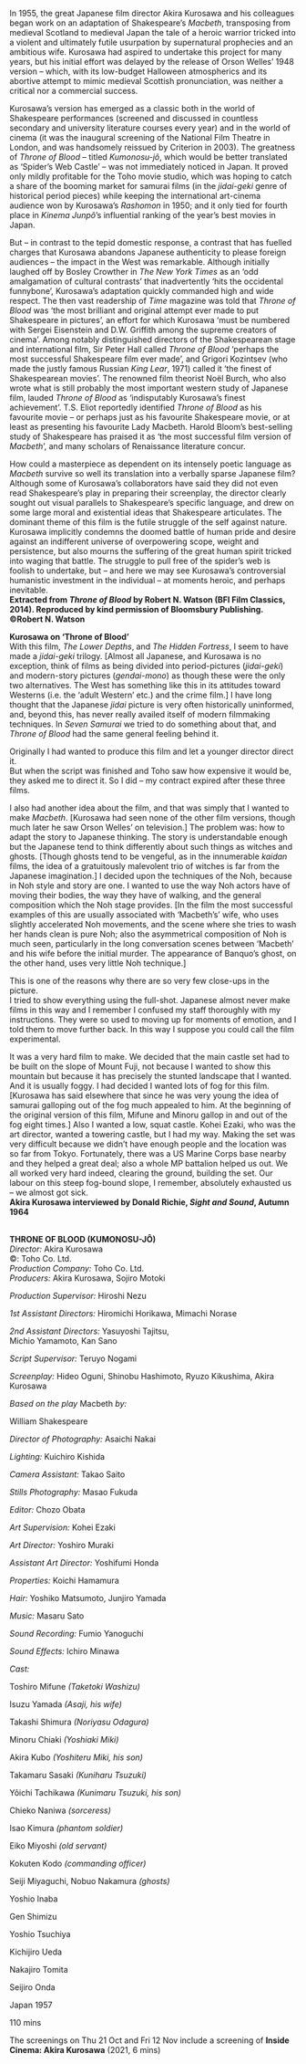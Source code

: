 

In 1955, the great Japanese film director Akira Kurosawa and his colleagues began work on an adaptation of Shakespeare’s _Macbeth_, transposing from medieval Scotland to medieval Japan the tale of a heroic warrior tricked into a violent and ultimately futile usurpation by supernatural prophecies and an ambitious wife. Kurosawa had aspired to undertake this project for many years, but his initial effort was delayed by the release of Orson Welles’ 1948 version – which, with its low-budget Halloween atmospherics and its abortive attempt to mimic medieval Scottish pronunciation, was neither a critical nor a commercial success.

Kurosawa’s version has emerged as a classic both in the world of Shakespeare performances (screened and discussed in countless secondary and university literature courses every year) and in the world of cinema (it was the inaugural screening of the National Film Theatre in London, and was handsomely reissued by Criterion in 2003). The greatness of _Throne of Blood_ – titled _Kumonosu-jô_, which would be better translated as ‘Spider’s Web Castle’ – was not immediately noticed in Japan. It proved only mildly profitable for the Toho movie studio, which was hoping to catch a share of the booming market for samurai films (in the _jidai-geki_ genre of historical period pieces) while keeping the international art-cinema audience won by Kurosawa’s _Rashomon_ in 1950; and it only tied for fourth place in _Kinema Junpô_’s influential ranking of the year’s best movies in Japan.

But – in contrast to the tepid domestic response, a contrast that has fuelled charges that Kurosawa abandons Japanese authenticity to please foreign audiences – the impact in the West was remarkable. Although initially laughed off by Bosley Crowther in _The New York Times_ as an ‘odd amalgamation of cultural contrasts’ that inadvertently ‘hits the occidental funnybone’, Kurosawa’s adaptation quickly commanded high and wide respect. The then vast readership of _Time_ magazine was told that _Throne of Blood_ was ‘the most brilliant and original attempt ever made to put Shakespeare in pictures’, an effort for which Kurosawa ‘must be numbered with Sergei Eisenstein and D.W. Griffith among the supreme creators of cinema’. Among notably distinguished directors of the Shakespearean stage and international film, Sir Peter Hall called _Throne of Blood_ ‘perhaps the most successful Shakespeare film ever made’, and Grigori Kozintsev (who made the justly famous Russian _King Lear_, 1971) called it ‘the finest of Shakespearean movies’. The renowned film theorist Noël Burch, who also wrote what is still probably the most important western study of Japanese film, lauded _Throne of Blood_ as ‘indisputably Kurosawa’s finest achievement’. T.S. Eliot reportedly identified _Throne of Blood_ as his favourite movie – or perhaps just as his favourite Shakespeare movie, or at least as presenting his favourite Lady Macbeth. Harold Bloom’s best-selling study of Shakespeare has praised it as ‘the most successful film version of _Macbeth_’, and many scholars of Renaissance literature concur.

How could a masterpiece as dependent on its intensely poetic language as _Macbeth_ survive so well its translation into a verbally sparse Japanese film? Although some of Kurosawa’s collaborators have said they did not even read Shakespeare’s play in preparing their screenplay, the director clearly sought out visual parallels to Shakespeare’s specific language, and drew on some large moral and existential ideas that Shakespeare articulates. The dominant theme of this film is the futile struggle of the self against nature. Kurosawa implicitly condemns the doomed battle of human pride and desire against an indifferent universe of overpowering scope, weight and persistence, but also mourns the suffering of the great human spirit tricked into waging that battle. The struggle to pull free of the spider’s web is foolish to undertake, but – and here we may see Kurosawa’s controversial humanistic investment in the individual – at moments heroic, and perhaps inevitable.  
**Extracted from _Throne of Blood_ by Robert N. Watson (BFI Film Classics, 2014).  Reproduced by kind permission of Bloomsbury Publishing. ©Robert N. Watson**

**Kurosawa on ‘Throne of Blood’**  
With this film, _The Lower Depths_, and _The Hidden Fortress_, I seem to have made a _jidai-geki_ trilogy. [Almost all Japanese, and Kurosawa is no exception, think of films as being divided into period-pictures (_jidai-geki_) and modern-story pictures (_gendai-mono_) as though these were the only two alternatives. The West has something like this in its attitudes toward Westerns (i.e. the ‘adult Western’ etc.) and the crime film.] I have long thought that the Japanese _jidai_ picture is very often historically uninformed, and, beyond this, has never really availed itself of modern filmmaking techniques. In _Seven Samurai_ we tried to do something about that, and _Throne of Blood_ had the same general feeling behind it.

Originally I had wanted to produce this film and let a younger director direct it.  
But when the script was finished and Toho saw how expensive it would be, they asked me to direct it. So I did – my contract expired after these three films.

I also had another idea about the film, and that was simply that I wanted to make _Macbeth_. [Kurosawa had seen none of the other film versions, though much later he saw Orson Welles’ on television.] The problem was: how to adapt the story to Japanese thinking. The story is understandable enough but the Japanese tend to think differently about such things as witches and ghosts. [Though ghosts tend to be vengeful, as in the innumerable _kaidan_ films, the idea of a gratuitously malevolent trio of witches is far from the Japanese imagination.] I decided upon the techniques of the Noh, because in Noh style and story are one. I wanted to use the way Noh actors have of moving their bodies, the way they have of walking, and the general composition which the Noh stage provides. [In the film the most successful examples of this are usually associated with ‘Macbeth’s’ wife, who uses slightly accelerated Noh movements, and the scene where she tries to wash her hands clean is pure Noh; also the asymmetrical composition of Noh is much seen, particularly in the long conversation scenes between ‘Macbeth’ and his wife before the initial murder. The appearance of Banquo’s ghost, on the other hand, uses very little Noh technique.]

This is one of the reasons why there are so very few close-ups in the picture.  
I tried to show everything using the full-shot. Japanese almost never make films in this way and I remember I confused my staff thoroughly with my instructions.  They were so used to moving up for moments of emotion, and I told them to move further back. In this way I suppose you could call the film experimental.

It was a very hard film to make. We decided that the main castle set had to be built on the slope of Mount Fuji, not because I wanted to show this mountain but because it has precisely the stunted landscape that I wanted. And it is usually foggy. I had decided I wanted lots of fog for this film. [Kurosawa has said elsewhere that since he was very young the idea of samurai galloping out of the fog much appealed to him. At the beginning of the original version of this film, Mifune and Minoru gallop in and out of the fog eight times.] Also I wanted a low, squat castle. Kohei Ezaki, who was the art director, wanted a towering castle, but I had my way. Making the set was very difficult because we didn’t have enough people and the location was so far from Tokyo. Fortunately, there was a US Marine Corps base nearby and they helped a great deal; also a whole MP battalion helped us out.  We all worked very hard indeed, clearing the ground, building the set. Our labour on this steep fog-bound slope, I remember, absolutely exhausted us – we almost got sick.  
**Akira Kurosawa interviewed by Donald Richie, _Sight and Sound_, Autumn 1964**
<br><br>

**THRONE OF BLOOD (KUMONOSU-JÔ)**<br>
_Director:_ Akira Kurosawa<br>
©: Toho Co. Ltd.<br>
_Production Company:_ Toho Co. Ltd.<br>
_Producers:_ Akira Kurosawa, Sojiro Motoki<br>

_Production Supervisor:_ Hiroshi Nezu<br>

_1st Assistant Directors:_ Hiromichi Horikawa, Mimachi Norase<br>

_2nd Assistant Directors:_ Yasuyoshi Tajitsu,  
Michio Yamamoto, Kan Sano<br>

_Script Supervisor:_ Teruyo Nogami<br>

_Screenplay:_ Hideo Oguni, Shinobu Hashimoto, Ryuzo Kikushima, Akira Kurosawa<br>

_Based on the play_ Macbeth _by:_

William Shakespeare<br>

_Director of Photography:_ Asaichi Nakai<br>

_Lighting:_ Kuichiro Kishida<br>

_Camera Assistant:_ Takao Saito<br>

_Stills Photography:_ Masao Fukuda<br>

_Editor:_ Chozo Obata<br>

_Art Supervision:_ Kohei Ezaki<br>

_Art Director:_ Yoshiro Muraki<br>

_Assistant Art Director:_ Yoshifumi Honda<br>

_Properties:_ Koichi Hamamura<br>

_Hair:_ Yoshiko Matsumoto, Junjiro Yamada<br>

_Music:_ Masaru Sato<br>

_Sound Recording:_ Fumio Yanoguchi<br>

_Sound Effects:_ Ichiro Minawa<br>

_Cast:_<br>

Toshiro Mifune _(Taketoki Washizu)_<br>

Isuzu Yamada _(Asaji, his wife)_<br>

Takashi Shimura _(Noriyasu Odagura)_<br>

Minoru Chiaki _(Yoshiaki Miki)_<br>

Akira Kubo _(Yoshiteru Miki, his son)_<br>

Takamaru Sasaki _(Kuniharu Tsuzuki)_<br>

Yôichi Tachikawa _(Kunimaru Tsuzuki, his son)_<br>

Chieko Naniwa _(sorceress)_<br>

Isao Kimura _(phantom soldier)_<br>

Eiko Miyoshi _(old servant)_<br>

Kokuten Kodo _(commanding officer)_<br>

Seiji Miyaguchi, Nobuo Nakamura _(ghosts)_<br>

Yoshio Inaba<br>

Gen Shimizu<br>

Yoshio Tsuchiya<br>

Kichijiro Ueda<br>

Nakajiro Tomita<br>

Seijiro Onda<br>

Japan 1957<br>

110 mins

The screenings on Thu 21 Oct and Fri 12 Nov include a screening of **Inside Cinema: Akira Kurosawa**  (2021, 6 mins)
<!--stackedit_data:
eyJoaXN0b3J5IjpbMTQ1NjYzNDA5Nl19
-->